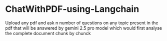 # ChatWithPDF-using-Langchain
Upload any pdf and ask n number of questions on any topic present in the pdf that will be answered by gemini 2.5 pro model which would first analyse the complete document chunk by chunck
